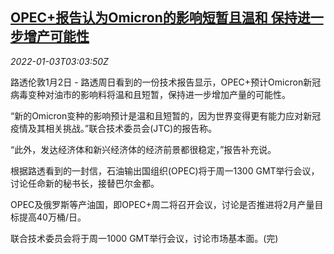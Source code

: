 <!--1641180663000-->
[OPEC+报告认为Omicron的影响短暂且温和 保持进一步增产可能性](https://cn.reuters.com/article/opec-omicron-impact-0102-sun-idCNKBS2JD038)
------

<div><i>2022-01-03T03:03:50Z</i></div><p>路透伦敦1月2日 - 路透周日看到的一份技术报告显示，OPEC+预计Omicron新冠病毒变种对油市的影响料将温和且短暂，保持进一步增加产量的可能性。</p><p>“新的Omicron变种的影响预计是温和且短暂的，因为世界变得更有能力应对新冠疫情及其相关挑战。”联合技术委员会(JTC)的报告称。</p><p>“此外，发达经济体和新兴经济体的经济前景都很稳定，”报告补充说。</p><p>根据路透看到的一封信，石油输出国组织(OPEC)将于周一1300 GMT举行会议，讨论任命新的秘书长，接替巴尔金都。</p><p>OPEC及俄罗斯等产油国，即OPEC+周二将召开会议，讨论是否推进将2月产量目标提高40万桶/日。</p><p>联合技术委员会将于周一1000 GMT举行会议，讨论市场基本面。(完)</p>

